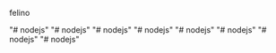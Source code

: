 felino

"# nodejs" 
"# nodejs" 
"# nodejs" 
"# nodejs" 
"# nodejs" 
"# nodejs" 
"# nodejs" 
"# nodejs" 
